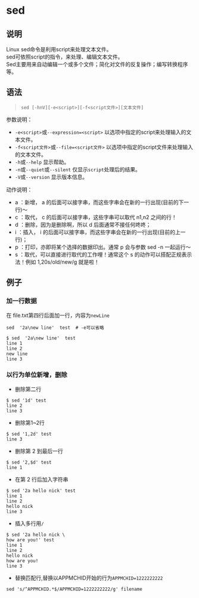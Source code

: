# sed 

## 说明
Linux sed命令是利用script来处理文本文件。  
sed可依照script的指令，来处理、编辑文本文件。  
Sed主要用来自动编辑一个或多个文件；简化对文件的反复操作；编写转换程序等。   

## 语法

> ``sed [-hnV][-e<script>][-f<script文件>][文本文件]``

参数说明：
* ``-e<script>``或``--expression=<script>`` 以选项中指定的script来处理输入的文本文件。
* ``-f<script文件>``或``--file=<script文件>`` 以选项中指定的script文件来处理输入的文本文件。
* ``-h``或``--help`` 显示帮助。
* ``-n``或``--quiet``或``--silent`` 仅显示``script``处理后的结果。
* ``-V``或``--version`` 显示版本信息。

动作说明：
* a ：新增， a 的后面可以接字串，而这些字串会在新的一行出现(目前的下一行)～
* c ：取代， c 的后面可以接字串，这些字串可以取代 n1,n2 之间的行！
* d ：删除，因为是删除啊，所以 d 后面通常不接任何咚咚；
* i ：插入， i 的后面可以接字串，而这些字串会在新的一行出现(目前的上一行)；
* p ：打印，亦即将某个选择的数据印出。通常 p 会与参数 sed -n 一起运行～
* s ：取代，可以直接进行取代的工作哩！通常这个 s 的动作可以搭配正规表示法！例如 1,20s/old/new/g 就是啦！

## 例子

### 加一行数据

在 file.txt第四行后面加一行，内容为``newLine``
```
sed  '2a\new line'  test  # -e可以省略
```

```
$ sed  '2a\new line'  test
line 1
line 2
new line
line 3
```

### 以行为单位新增，删除

* 删除第二行

```
$ sed '1d' test
line 2
line 3
```
* 删除第1~2行

```
$ sed '1,2d' test
line 3
```

* 删除第 2 到最后一行

```
$ sed '2,$d' test
line 1
```

* 在第 2 行后加入字符串
```
$ sed '2a hello nick' test
line 1
line 2
hello nick
line 3
```

* 插入多行用``/``

```
$ sed '2a hello nick \
how are you!' test
line 1
line 2
hello nick
how are you!
line 3
```

* 替换匹配行,替换以APPMCHID开始的行为``APPMCHID=1222222222``

```
sed 's/^APPMCHID.*$/APPMCHID=1222222222/g' filename
```
